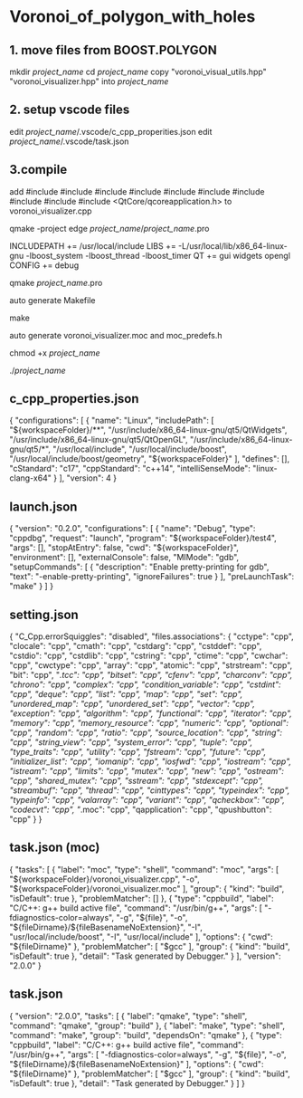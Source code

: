 # Voronoi_of_polygon_with_holes

## 1. move files from BOOST.POLYGON

mkdir *project_name*
cd *project_name*
copy "voronoi_visual_utils.hpp" "voronoi_visualizer.hpp" into *project_name*

## 2. setup vscode files
edit *project_name*/.vscode/c_cpp_properities.json
edit *project_name*/.vscode/task.json

## 3.compile
add
#include <QApplication>
#include <QMainWindow>
#include <QMessageBox>
#include <QHBoxLayout>
#include <QFileDialog>
#include <QListWidget>
#include <QLabel>
#include <QPushButton>
#include <QCheckBox>
#include <QtCore/qcoreapplication.h>
to voronoi_visualizer.cpp


qmake -project
edge *project_name*/*project_name*.pro

INCLUDEPATH += /usr/local/include
LIBS += -L/usr/local/lib/x86_64-linux-gnu -lboost_system -lboost_thread -lboost_timer
QT += gui widgets opengl
CONFIG += debug

qmake *project_name*.pro

auto generate Makefile

make

auto generate voronoi_visualizer.moc and moc_predefs.h

chmod +x *project_name*

./*project_name*








## c_cpp_properties.json
{
    "configurations": [
        {
            "name": "Linux",
            "includePath": [
                "${workspaceFolder}/**",
                "/usr/include/x86_64-linux-gnu/qt5/QtWidgets",
                "/usr/include/x86_64-linux-gnu/qt5/QtOpenGL",
                "/usr/include/x86_64-linux-gnu/qt5/*",
                "/usr/local/include",
                "/usr/local/include/boost",
                "/usr/local/include/boost/geometry",
                "${workspaceFolder}"
            ],
            "defines": [],
            "cStandard": "c17",
            "cppStandard": "c++14",
            "intelliSenseMode": "linux-clang-x64"
        }
    ],
    "version": 4
}

## launch.json
{
    "version": "0.2.0",
    "configurations": [
        {
            "name": "Debug",
            "type": "cppdbg",
            "request": "launch",
            "program": "${workspaceFolder}/test4",
            "args": [],
            "stopAtEntry": false,
            "cwd": "${workspaceFolder}",
            "environment": [],
            "externalConsole": false,
            "MIMode": "gdb",
            "setupCommands": [
                {
                    "description": "Enable pretty-printing for gdb",
                    "text": "-enable-pretty-printing",
                    "ignoreFailures": true
                }
            ],
            "preLaunchTask": "make"
        }
    ]
}

## setting.json
{
    "C_Cpp.errorSquiggles": "disabled",
    "files.associations": {
        "cctype": "cpp",
        "clocale": "cpp",
        "cmath": "cpp",
        "cstdarg": "cpp",
        "cstddef": "cpp",
        "cstdio": "cpp",
        "cstdlib": "cpp",
        "cstring": "cpp",
        "ctime": "cpp",
        "cwchar": "cpp",
        "cwctype": "cpp",
        "array": "cpp",
        "atomic": "cpp",
        "strstream": "cpp",
        "bit": "cpp",
        "*.tcc": "cpp",
        "bitset": "cpp",
        "cfenv": "cpp",
        "charconv": "cpp",
        "chrono": "cpp",
        "complex": "cpp",
        "condition_variable": "cpp",
        "cstdint": "cpp",
        "deque": "cpp",
        "list": "cpp",
        "map": "cpp",
        "set": "cpp",
        "unordered_map": "cpp",
        "unordered_set": "cpp",
        "vector": "cpp",
        "exception": "cpp",
        "algorithm": "cpp",
        "functional": "cpp",
        "iterator": "cpp",
        "memory": "cpp",
        "memory_resource": "cpp",
        "numeric": "cpp",
        "optional": "cpp",
        "random": "cpp",
        "ratio": "cpp",
        "source_location": "cpp",
        "string": "cpp",
        "string_view": "cpp",
        "system_error": "cpp",
        "tuple": "cpp",
        "type_traits": "cpp",
        "utility": "cpp",
        "fstream": "cpp",
        "future": "cpp",
        "initializer_list": "cpp",
        "iomanip": "cpp",
        "iosfwd": "cpp",
        "iostream": "cpp",
        "istream": "cpp",
        "limits": "cpp",
        "mutex": "cpp",
        "new": "cpp",
        "ostream": "cpp",
        "shared_mutex": "cpp",
        "sstream": "cpp",
        "stdexcept": "cpp",
        "streambuf": "cpp",
        "thread": "cpp",
        "cinttypes": "cpp",
        "typeindex": "cpp",
        "typeinfo": "cpp",
        "valarray": "cpp",
        "variant": "cpp",
        "qcheckbox": "cpp",
        "codecvt": "cpp",
        "*.moc": "cpp",
        "qapplication": "cpp",
        "qpushbutton": "cpp"
    }
}

## task.json (moc)
{
    "tasks": [
        {
            "label": "moc",
            "type": "shell",
            "command": "moc",
            "args": [
                "${workspaceFolder}/voronoi_visualizer.cpp",
                "-o",
                "${workspaceFolder}/voronoi_visualizer.moc"
            ],
            "group": {
                "kind": "build",
                "isDefault": true
            },
            "problemMatcher": []
        },
        {
            "type": "cppbuild",
            "label": "C/C++: g++ build active file",
            "command": "/usr/bin/g++",
            "args": [
                "-fdiagnostics-color=always",
                "-g",
                "${file}",
                "-o",
                "${fileDirname}/${fileBasenameNoExtension}",
                "-I",
                "usr/local/include/boost",
                "-I",
                "usr/local/include"
            ],
            "options": {
                "cwd": "${fileDirname}"
            },
            "problemMatcher": [
                "$gcc"
            ],
            "group": {
                "kind": "build",
                "isDefault": true
            },
            "detail": "Task generated by Debugger."
        }
    ],
    "version": "2.0.0"
}

## task.json
{
    "version": "2.0.0",
    "tasks": [
        {
            "label": "qmake",
            "type": "shell",
            "command": "qmake",
            "group": "build"
        },
        {
            "label": "make",
            "type": "shell",
            "command": "make",
            "group": "build",
            "dependsOn": "qmake"
        },
        {
            "type": "cppbuild",
            "label": "C/C++: g++ build active file",
            "command": "/usr/bin/g++",
            "args": [
                "-fdiagnostics-color=always",
                "-g",
                "${file}",
                "-o",
                "${fileDirname}/${fileBasenameNoExtension}"
            ],
            "options": {
                "cwd": "${fileDirname}"
            },
            "problemMatcher": [
                "$gcc"
            ],
            "group": {
                "kind": "build",
                "isDefault": true
            },
            "detail": "Task generated by Debugger."
        }
    ]
}
